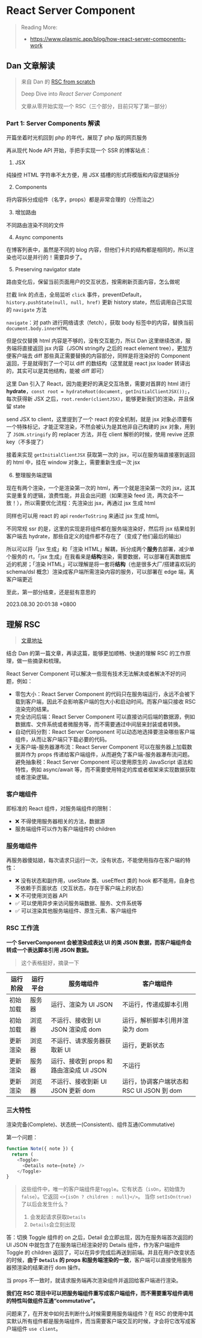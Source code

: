 # React Server Component

> Reading More:
>
> - https://www.plasmic.app/blog/how-react-server-components-work

## Dan 文章解读

> 来自 Dan 的 [RSC from scratch](https://github.com/reactwg/server-components/discussions/5)
>
> Deep Dive into _React Server Component_
>
> 文章从零开始实现一个 RSC（三个部分，目前只写了第一部分）

### Part 1: Server Components 解读

开篇坐着时光机回到 php 的年代，展现了 php 版的网页服务

再从现代 Node API 开始，手把手实现一个 SSR 的博客站点：

1. JSX

纯操控 HTML 字符串不太方便，用 JSX 插槽的形式将模版和内容逻辑拆分

2. Components

将内容拆分成组件（名字，props）都是非常合理的（分而治之）

3. 增加路由

不同路由渲染不同的文件

4. Async components

在博客列表中，虽然是不同的 blog 内容，但他们卡片的结构都是相同的，所以渲染也可以是并行的！需要异步了。

5. Preserving navigator state

路由变化后，保留当前页面用户的交互状态，按需刷新页面内容，怎么做呢

拦截 link 的点击，全局监听 `click` 事件，preventDefault，`history.pushState(null, null, href)` 更新 history state，然后调用自己实现的 `navigate` 方法

`navigate`：对 path 进行网络请求（fetch），获取 body 标签中的内容，替换当前 `document.body.innerHTML`

但是仅仅替换 html 内容是不够的，没有交互能力，所以 Dan 这里继续改进，服务端将直接返回 jsx 内容（JSON stringify 之后的 react element tree），更加方便客户端去 diff 那些真正需要替换的内容部分，同样是将渲染好的 Component 返回，于是就得到了一个可以 diff 的数结构（这里就是 react jsx loader 转译出的，其实可以是其他结构，能被 diff 即可）

这里 Dan 引入了 React，因为能更好的满足交互场景，需要对首屏的 html 进行 **hydrate**，`const root = hydrateRoot(document, getInitialClientJSX());`，每次获得新 JSX 之后，`root.render(clientJSX)`，能够更新我们的渲染，并且保留 state

send JSX to client，这里提到了一个 react 的安全机制，就是 jsx 对象必须要有一个特殊标记，才能正常渲染，不然会被认为是其他非自己构建的 jsx 对象，用到了 `JSON.stringify` 的 replacer 方法，并在 client 解析的时候，使用 revive 还原 key（不多提了）

接着来实现 `getInitialClientJSX` 获取第一次的 jsx，可以在服务端直接塞到返回的 html 中，挂在 window 对象上，需要重新生成一次 jsx

6. 整理服务端逻辑

现在有两个渲染，一个是渲染第一次的 html，再一个就是渲染第一次的 jsx，这其实是重复的逻辑，浪费性能，并且会出问题（如果渲染 feed 流，两次会不一致！），所以需要优化流程：先渲染出 jsx，再通过 jsx 生成 html

同样也可以用 react 的 api `renderToString` 来通过 jsx 生成 html。

不同常规 ssr 的是，这里的实现是将组件都在服务端渲染好，然后将 jsx 结果给到客户端去 hydrate，那些自定义的组件都不存在了（变成了他们最后的输出）

所以可以将「jsx 生成」和「渲染 HTML」解耦，拆分成两个**服务**去部署，减少单个服务的 rt，「jsx 生成」在我看来是**结构**渲染，需要数据，可以部署在离数据库近的机房；「渲染 HTML」可以理解是将一套将**结构**（也是很多大厂/搭建喜欢玩的 schema/dsl 概念）渲染成客户端所需渲染内容的服务，可以部署在 edge 端，离客户端更近

至此，第一部分结束，还是挺有意思的

2023.08.30 20:01:38 +0800

## 理解 RSC

> [文章地址](https://juejin.cn/post/7227737293779828794)

结合 Dan 的第一篇文章，再读这篇，能够更加顺畅、快速的理解 RSC 的工作原理，做一些摘录和梳理。

React Server Component 可以解决一些现有技术无法解决或者解决不好的问题，例如：

- 零包大小：React Server Component 的代码只在服务端运行，永远不会被下载到客户端，因此不会影响客户端的包大小和启动时间。而客户端只接收 RSC 渲染完的结果。
- 完全访问后端：React Server Component 可以直接访问后端的数据源，例如数据库、文件系统或者微服务等，而不需要通过中间层来封装或者转换。
- 自动代码分割：React Server Component 可以动态地选择要渲染哪些客户端组件，从而让客户端只下载必要的代码。
- 无客户端-服务器瀑布流：React Server Component 可以在服务器上加载数据并作为 props 传递给客户端组件，从而避免了客户端-服务器瀑布流问题。 避免抽象税：React Server Component 可以使用原生的 JavaScript 语法和特性，例如 async/await 等，而不需要使用特定的库或者框架来实现数据获取或者渲染逻辑。

### 客户端组件

即标准的 React 组件，对服务端组件的限制：

- ❌ 不得使用服务器相关的方法，数据源
- 服务端组件可以作为客户端组件的 children

### 服务端组件

再服务器傻姑娘，每次请求只运行一次，没有状态，不能使用指存在客户端的特性：

- ❌ 没有状态和副作用，useState 类、useEffect 类的 hook 都不能用，自身也不依赖于页面状态（交互状态，存在于客户端上的状态）
- ❌ 不可使用浏览器 API
- ✅ 可以使用异步来访问服务端数据、服务、文件系统等
- ✅ 可以渲染其他服务端组件、原生元素、客户端组件

### RSC 工作流

**一个 ServerComponent 会被渲染成表达 UI 的类 JSON 数据，而客户端组件会转成一个表达脚本引用 JSON 数据。**

> 这个表格挺好，摘录一下

| 运行阶段 | 运行平台 | 服务端组件                              | 客户端组件                                |
| -------- | -------- | --------------------------------------- | ----------------------------------------- |
| 初始加载 | 服务器   | 运行、渲染为 UI JSON                    | 不运行，传递成脚本引用                    |
| 初始加载 | 浏览器   | 不运行、接收到 UI JSON 渲染成 dom       | 运行，解析脚本引用并渲染为 dom            |
| 更新渲染 | 浏览器   | 不运行、请求服务器获取新 UI             | 运行，更新状态                            |
| 更新渲染 | 服务器   | 运行、接收到 props 和路由渲染成 UI JSON | 不运行                                    |
| 更新渲染 | 浏览器   | 不运行、接收到新 UI JSON 更新 dom       | 运行，协调客户端状态和 RSC UI JSON 到 dom |

### 三大特性

渲染完备(Complete)、状态统一(Consistent)、组件互通(Commutative)

第一个问题：

```typescript
function Note({ note }) {
  return (
    <Toggle>
      <Details note={note} />
    </Toggle>
}
```

> 这些组件中，唯一的客户端组件是`Toggle`。它有状态（`isOn`，初始值为 `false`）。它返回 `<>{isOn ? children : null}</>`。 当你 `setIsOn(true)`了以后会发生什么？
>
> 1. 会发起请求获取`Details`
> 2. `Details`会立刻出现

答：切换 Toggle 组件的 on 之后，Detail 会立即出现，因为在服务端首次返回的 UI JSON 中就包含了在服务端已经渲染好的 Details 组件，作为客户端组件 Toggle 的 children 返回了，可以在异步完成后再送到前端。并且在用户改变状态的时候，**由于 `Details` 的 props 和服务端渲染的一致**，客户端可以直接使用服务器预渲染的结果进行 dom 操作。

当 props 不一致时，就请求服务端再次渲染组件并返回给客户端进行渲染。

**我们在 RSC 项目中可以把服务端组件重写成客户端组件，而不需要重写组件调用的特性叫做组件互通“commutative”。**

问题来了，在开发中如何去判断什么时候需要用服务端组件？在 RSC 的使用中其实默认所有组件都是服务端组件，而当需要客户端交互的时候，才会将它改写成客户端组件 `use client`。

